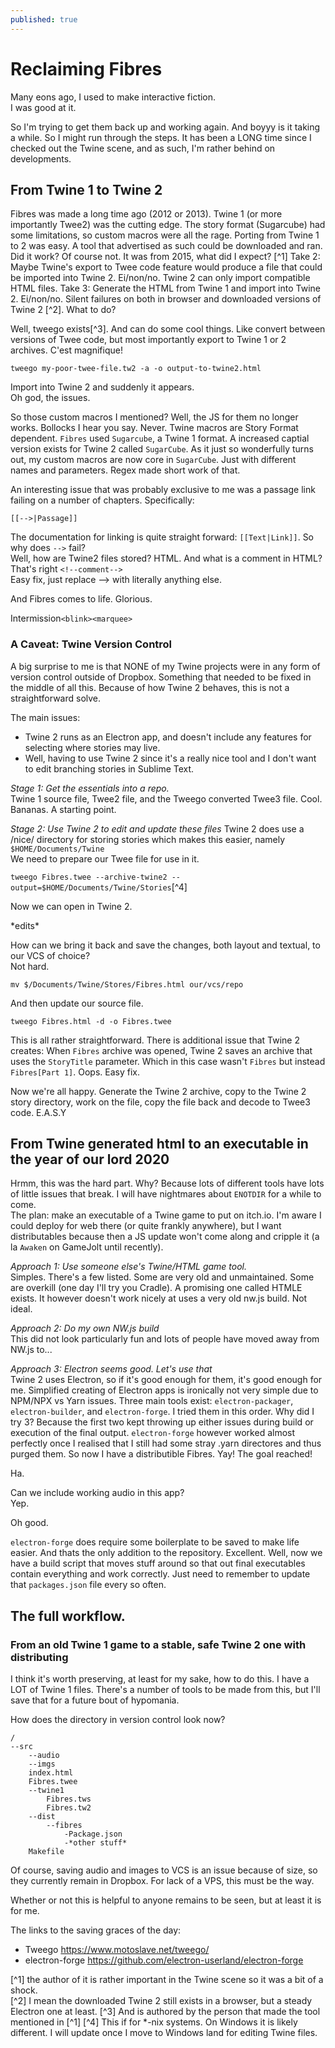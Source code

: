 ```yaml
---
published: true
---
```

# Reclaiming Fibres

Many eons ago, I used to make interactive fiction.  
I was good at it.  

So I'm trying to get them back up and working again. And boyyy is it taking a while. So I might run through the steps. It has been a LONG time since I checked out the Twine scene, and as such, I'm rather behind on developments. 

## From Twine 1 to Twine 2

Fibres was made a long time ago (2012 or 2013). Twine 1 (or more importantly Twee2) was the cutting edge. The story format (Sugarcube) had some limitations, so custom macros were all the rage. Porting from Twine 1 to 2 was easy. A tool that advertised as such could be downloaded and ran. Did it work? Of course not. It was from 2015, what did I expect? [^1] Take 2: Maybe Twine's export to Twee code feature would produce a file that could be imported into Twine 2. Ei/non/no. Twine 2 can only import compatible HTML files. Take 3: Generate the HTML from Twine 1 and import into Twine 2. Ei/non/no. Silent failures on both in browser and downloaded versions of Twine 2 [^2]. What to do?  

Well, tweego exists[^3]. And can do some cool things. Like convert between versions of Twee code, but most importantly export to Twine 1 or 2 archives. C'est magnifique!  

``tweego my-poor-twee-file.tw2 -a -o output-to-twine2.html``  

Import into Twine 2 and suddenly it appears.  
Oh god, the issues.  

So those custom macros I mentioned? Well, the JS for them no longer works. Bollocks I hear you say. Never. Twine macros are Story Format dependent. `Fibres` used `Sugarcube`, a Twine 1 format. A increased captial version exists for Twine 2 called `SugarCube`. As it just so wonderfully turns out, my custom macros are now core in `SugarCube`. Just with different names and parameters. Regex made short work of that.  

An interesting issue that was probably exclusive to me was a passage link failing on a number of chapters. Specifically:  

``[[-->|Passage]]``  

The documentation for linking is quite straight forward: ``[[Text|Link]]``. So why does `-->` fail?  
Well, how are Twine2 files stored? HTML. And what is a comment in HTML? That's right 
``<!--comment-->``  
Easy fix, just replace --> with literally anything else. 

And Fibres comes to life. Glorious.  

Intermission`<blink><marquee>`

### A Caveat: Twine Version Control

A big surprise to me is that NONE of my Twine projects were in any form of version control outside of Dropbox. Something that needed to be fixed in the middle of all this. Because of how Twine 2 behaves, this is not a straightforward solve.  

The main issues:
- Twine 2 runs as an Electron app, and doesn't include any features for selecting where stories may live.
- Well, having to use Twine 2 since it's a really nice tool and I don't want to edit branching stories in Sublime Text.  

*Stage 1: Get the essentials into a repo.*  
Twine 1 source file, Twee2 file, and the Tweego converted Twee3 file. Cool. Bananas. A starting point.  

*Stage 2: Use Twine 2 to edit and update these files* 
Twine 2 does use a /nice/ directory for storing stories which makes this easier, namely ``$HOME/Documents/Twine``  
We need to prepare our Twee file for use in it.  

``tweego Fibres.twee --archive-twine2 --output=$HOME/Documents/Twine/Stories``[^4]  

Now we can open in Twine 2.  

\*edits\*  

How can we bring it back and save the changes, both layout and textual, to our VCS of choice?  
Not hard.  

``mv $/Documents/Twine/Stores/Fibres.html our/vcs/repo``  

And then update our source file.  

``tweego Fibres.html -d -o Fibres.twee``  

This is all rather straightforward. There is additional issue that Twine 2 creates: When `Fibres` archive was opened, Twine 2 saves an archive that uses the ``StoryTitle`` parameter. Which in this case wasn't `Fibres` but instead `Fibres[Part 1]`. Oops. Easy fix.  

Now we're all happy. Generate the Twine 2 archive, copy to the Twine 2 story directory, work on the file, copy the file back and decode to Twee3 code. E.A.S.Y

## From Twine generated html to an executable in the year of our lord 2020

Hrmm, this was the hard part. Why? Because lots of different tools have lots of little issues that break. I will have nightmares about `ENOTDIR` for a while to come.  
The plan: make an executable of a Twine game to put on itch.io. I'm aware I could deploy for web there (or quite frankly anywhere), but I want distributables because then a JS update won't come along and cripple it (a la `Awaken` on GameJolt until recently).  

*Approach 1: Use someone else's Twine/HTML game tool.*  
Simples. There's a few listed. Some are very old and unmaintained. Some are overkill (one day I'll try you Cradle). A promising one called HTMLE exists. It however doesn't work nicely at uses a very old nw.js build. Not ideal.   

*Approach 2: Do my own NW.js build*  
This did not look particularly fun and lots of people have moved away from NW.js to...  

*Approach 3: Electron seems good. Let's use that*  
Twine 2 uses Electron, so if it's good enough for them, it's good enough for me. 
Simplified creating of Electron apps is ironically not very simple due to NPM/NPX vs Yarn issues. Three main tools exist: `electron-packager`, `electron-builder`, and `electron-forge`. I tried them in this order. Why did I try 3? Because the first two kept throwing up either issues during build or execution of the final output. `electron-forge` however worked almost perfectly once I realised that I still had some stray .yarn directores and thus purged them.
So now I have a distributible Fibres. Yay! The goal reached!  

Ha.  

Can we include working audio in this app?  
Yep.  

Oh good.  

`electron-forge` does require some boilerplate to be saved to make life easier. And thats the only addition to the repository. Excellent. Well, now we have a build script that moves stuff around so that out final executables contain everything and work correctly. Just need to remember to update that ``packages.json`` file every so often.  

## The full workflow. 
### From an old Twine 1 game to a stable, safe Twine 2 one with distributing

I think it's worth preserving, at least for my sake, how to do this. I have a LOT of Twine 1 files. There's a number of tools to be made from this, but I'll save that for a future bout of hypomania.  

How does the directory in version control look now?  
    
	/
	--src
        --audio
        --imgs
        index.html
        Fibres.twee
        --twine1
            Fibres.tws
            Fibres.tw2
        --dist
            --fibres
                -Package.json
                -*other stuff*
        Makefile
    

Of course, saving audio and images to VCS is an issue because of size, so they currently remain in Dropbox. For lack of a VPS, this must be the way.

Whether or not this is helpful to anyone remains to be seen, but at least it is for me.

The links to the saving graces of the day:
- Tweego <https://www.motoslave.net/tweego/>
- electron-forge <https://github.com/electron-userland/electron-forge>


[^1] the author of it is rather important in the Twine scene so it was a bit of a shock.  
[^2] I mean the downloaded Twine 2 still exists in a browser, but a steady Electron one at least.
[^3] And is authored by the person that made the tool mentioned in [^1]
[^4] This if for \*-nix systems. On Windows it is likely different. I will update once I move to Windows land for editing Twine files.
